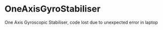 # OneAxisGyroStabiliser
One Axis Gyroscopic Stabiliser, code lost due to unexpected error in laptop
